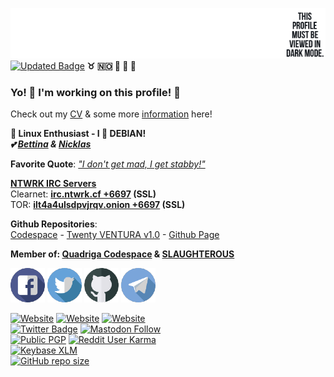 [![GitHub Banner](https://raw.githubusercontent.com/venturahimself/venturahimself/main/venturahimself.github.png)](https://github.com/venturahimself)\
[![Updated Badge](https://badges.pufler.dev/updated/venturahimself/venturahimself)](https://github.com/venturahimself) **:taurus: :norway: :rocket: :e-mail: :elephant:**
### Yo! 👋 I'm working on this profile! 💬
Check out my [CV](https://github.com/venturahimself/curriculumvitae) & some more [information](https://info.ventura.one/) here!

**🐧 Linux Enthusiast - I 💖 DEBIAN!**\
***💕 [Bettina](https://github.com/bettinamyren) & [Nicklas](https://github.com/nicklasmyren)***

**Favorite Quote**: 
*["I don't get mad, I get stabby!"](https://link.ventura.one/idontgetmadigetstabby)*

**[NTWRK IRC Servers](https://ntwrk.cf)**\
Clearnet: **[irc.ntwrk.cf +6697](irc://irc.ntwrk.cf/+6697) (SSL)**\
TOR: **[ilt4a4ulsdpvjrqv.onion +6697](irc://ilt4a4ulsdpvjrqv.onion/+6697) (SSL)**

**Github Repositories**:\
[Codespace](https://github.com/venturahimself/codespace) - [Twenty VENTURA v1.0](https://github.com/venturahimself/twentyventura) - [Github Page](https://github.com/venturahimself/venturahimself.github.io)

**Member of: [Quadriga Codespace](https://github.com/quadriga-codespace/) & [SLAUGHTEROUS](https://github.com/slaughterous/)**

[![Facebook](https://raw.githubusercontent.com/venturahimself/venturahimself/main/facebook.transparent.small.png)](https://link.ventura.one/facebook)
[![Twitter](https://raw.githubusercontent.com/venturahimself/venturahimself/main/twitter.transparent.small.png)](https://link.ventura.one/twitter)
[![Github](https://raw.githubusercontent.com/venturahimself/venturahimself/main/github.transparent.small.png)](https://link.ventura.one/github)
[![Telegram](https://raw.githubusercontent.com/venturahimself/venturahimself/main/telegram.transparent.small.png)](https://link.ventura.one/telegram)

[![Website](https://img.shields.io/website?label=ventura.one&style=for-the-badge&url=https%3A%2F%2Fventura.one)](https://vntrahmslf.link/web)
[![Website](https://img.shields.io/website?label=ventura.120v.ac&style=for-the-badge&url=https%3A%2F%2Fventura.120v.ac)](https://ventura.120v.ac/)
[![Website](https://img.shields.io/website?label=ntwrk.cf&style=for-the-badge&url=https%3A%2F%2Fntwrk.cf)](https://ntwrk.cf/)\
[![Twitter Badge](https://img.shields.io/badge/Twitter-Profile-informational?style=for-the-badge&logo=twitter&logoColor=white&color=1CA2F1)](https://twitter.com/venturahimself)
[![Mastodon Follow](https://img.shields.io/mastodon/follow/116722?domain=https%3A%2F%2Fmstdn.social&style=for-the-badge)](https://mstdn.social/@venturahimself)\
[![Public PGP](https://img.shields.io/keybase/pgp/venturahimself?style=for-the-badge)](https://gist.github.com/49a6f3fc5ef2ad3a72810505076ce031)
[![Reddit User Karma](https://img.shields.io/reddit/user-karma/combined/venturahimself?style=for-the-badge)](https://reddit.com/u/venturahimself/)\
[![Keybase XLM](https://img.shields.io/keybase/xlm/venturahimself?style=for-the-badge)](https://keybase.io/venturahimself)\
[![GitHub repo size](https://img.shields.io/github/repo-size/venturahimself/venturahimself?style=for-the-badge)](https://github.com/venturahimself/venturahimself)
